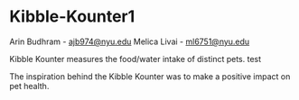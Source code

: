 # Kibble-Kounter1

Arin Budhram - ajb974@nyu.edu
Melica Livai - ml6751@nyu.edu


Kibble Kounter measures the food/water intake of distinct pets. test

The inspiration behind the Kibble Kounter was to make a positive impact on pet health.

